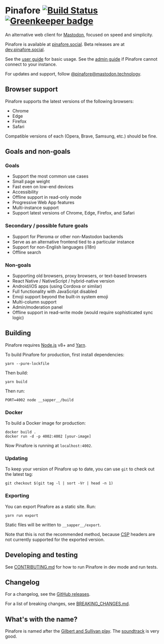 # Pinafore [![Build Status](https://travis-ci.org/nolanlawson/pinafore.svg)](https://travis-ci.org/nolanlawson/pinafore) [![Greenkeeper badge](https://badges.greenkeeper.io/nolanlawson/pinafore.svg)](https://greenkeeper.io/)

An alternative web client for [Mastodon](https://joinmastodon.org), focused on speed and simplicity.

Pinafore is available at [pinafore.social](https://pinafore.social). Beta releases are at [dev.pinafore.social](https://dev.pinafore.social).

See the [user guide](https://github.com/nolanlawson/pinafore/blob/master/docs/User-Guide.md) for basic usage. See the [admin guide](https://github.com/nolanlawson/pinafore/blob/master/docs/Admin-Guide.md) if Pinafore cannot connect to your instance.

For updates and support, follow [@pinafore@mastodon.technology](https://mastodon.technology/@pinafore).

## Browser support

Pinafore supports the latest versions of the following browsers:

- Chrome
- Edge
- Firefox
- Safari

Compatible versions of each (Opera, Brave, Samsung, etc.) should be fine.

## Goals and non-goals

### Goals

- Support the most common use cases
- Small page weight
- Fast even on low-end devices
- Accessibility
- Offline support in read-only mode
- Progressive Web App features
- Multi-instance support
- Support latest versions of Chrome, Edge, Firefox, and Safari

### Secondary / possible future goals

- Support for Pleroma or other non-Mastodon backends
- Serve as an alternative frontend tied to a particular instance
- Support for non-English languages (i18n)
- Offline search

### Non-goals

- Supporting old browsers, proxy browsers, or text-based browsers
- React Native / NativeScript / hybrid-native version
- Android/iOS apps (using Cordova or similar)
- Full functionality with JavaScript disabled
- Emoji support beyond the built-in system emoji
- Multi-column support
- Admin/moderation panel
- Offline support in read-write mode (would require sophisticated sync logic)

## Building

Pinafore requires [Node.js](https://nodejs.org/en/) v8+ and [Yarn](https://yarnpkg.com).

To build Pinafore for production, first install dependencies:

    yarn --pure-lockfile

Then build:

    yarn build

Then run:

    PORT=4002 node __sapper__/build

### Docker

To build a Docker image for production:

    docker build .
    docker run -d -p 4002:4002 [your-image]

Now Pinafore is running at `localhost:4002`.

### Updating

To keep your version of Pinafore up to date, you can use `git` to check out the latest tag:

    git checkout $(git tag -l | sort -Vr | head -n 1)

### Exporting

You can export Pinafore as a static site. Run:

    yarn run export

Static files will be written to `__sapper__/export`.

Note that this is not the recommended method, because
[CSP](https://developer.mozilla.org/en-US/docs/Web/HTTP/CSP) headers are not 
currently supported for the exported version.

## Developing and testing

See [CONTRIBUTING.md](https://github.com/nolanlawson/pinafore/blob/master/CONTRIBUTING.md) for 
how to run Pinafore in dev mode and run tests.

## Changelog

For a changelog, see the [GitHub releases](http://github.com/nolanlawson/pinafore/releases/).

For a list of breaking changes, see [BREAKING_CHANGES.md](https://github.com/nolanlawson/pinafore/blob/master/BREAKING_CHANGES.md).

## What's with the name?

Pinafore is named after the [Gilbert and Sullivan play](https://en.wikipedia.org/wiki/Hms_pinafore). The [soundtrack](https://www.allmusic.com/album/gilbert-sullivan-hms-pinafore-1949-mw0001830483) is very good.
